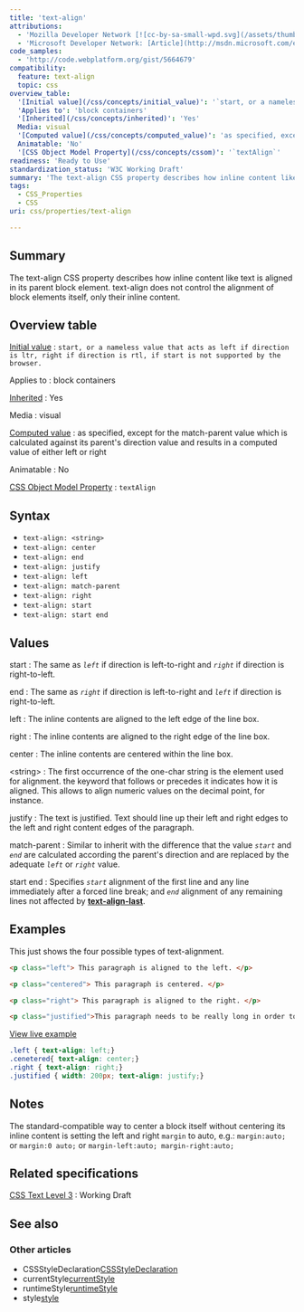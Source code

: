 ```yaml
---
title: 'text-align'
attributions:
  - 'Mozilla Developer Network [![cc-by-sa-small-wpd.svg](/assets/thumb/8/8c/cc-by-sa-small-wpd.svg/120px-cc-by-sa-small-wpd.svg.png)](http://creativecommons.org/licenses/by-sa/3.0/us/): [Article](https://developer.mozilla.org/en-US/docs/CSS/text-align)'
  - 'Microsoft Developer Network: [Article](http://msdn.microsoft.com/en-us/library/ie/ms531162(v=vs.85).aspx)'
code_samples:
  - 'http://code.webplatform.org/gist/5664679'
compatibility:
  feature: text-align
  topic: css
overview_table:
  '[Initial value](/css/concepts/initial_value)': '`start, or a nameless value that acts as left if direction is ltr, right if direction is rtl, if start is not supported by the browser.`'
  'Applies to': 'block containers'
  '[Inherited](/css/concepts/inherited)': 'Yes'
  Media: visual
  '[Computed value](/css/concepts/computed_value)': 'as specified, except for the match-parent value which is calculated against its parent''s direction value and results in a computed value of either left or right'
  Animatable: 'No'
  '[CSS Object Model Property](/css/concepts/cssom)': '`textAlign`'
readiness: 'Ready to Use'
standardization_status: 'W3C Working Draft'
summary: 'The text-align CSS property describes how inline content like text is aligned in its parent block element. text-align does not control the alignment of block elements itself, only their inline content.'
tags:
  - CSS_Properties
  - CSS
uri: css/properties/text-align

---
```

## Summary

The text-align CSS property describes how inline content like text is aligned in its parent block element. text-align does not control the alignment of block elements itself, only their inline content.

## Overview table

[Initial value](/css/concepts/initial_value)
:   `start, or a nameless value that acts as left if direction is ltr, right if direction is rtl, if start is not supported by the browser.`

Applies to
:   block containers

[Inherited](/css/concepts/inherited)
:   Yes

Media
:   visual

[Computed value](/css/concepts/computed_value)
:   as specified, except for the match-parent value which is calculated against its parent's direction value and results in a computed value of either left or right

Animatable
:   No

[CSS Object Model Property](/css/concepts/cssom)
:   `textAlign`

## Syntax

-   `text-align: <string>`
-   `text-align: center`
-   `text-align: end`
-   `text-align: justify`
-   `text-align: left`
-   `text-align: match-parent`
-   `text-align: right`
-   `text-align: start`
-   `text-align: start end`

## Values

start
:   The same as *`left`* if direction is left-to-right and *`right`* if direction is right-to-left.

end
:   The same as *`right`* if direction is left-to-right and *`left`* if direction is right-to-left.

left
:   The inline contents are aligned to the left edge of the line box.

right
:   The inline contents are aligned to the right edge of the line box.

center
:   The inline contents are centered within the line box.

\<string\>
:   The first occurrence of the one-char string is the element used for alignment. the keyword that follows or precedes it indicates how it is aligned. This allows to align numeric values on the decimal point, for instance.

justify
:   The text is justified. Text should line up their left and right edges to the left and right content edges of the paragraph.

match-parent
:   Similar to inherit with the difference that the value *`start`* and *`end`* are calculated according the parent's direction and are replaced by the adequate *`left`* or *`right`* value.

start end
:   Specifies *`start`* alignment of the first line and any line immediately after a forced line break; and *`end`* alignment of any remaining lines not affected by [**text-align-last**](/css/properties/text-align-last).

## Examples

This just shows the four possible types of text-alignment.

``` html
<p class="left"> This paragraph is aligned to the left. </p>

<p class="centered"> This paragraph is centered. </p>

<p class="right"> This paragraph is aligned to the right. </p>

<p class="justified">This paragraph needs to be really long in order to show how to justify text. It only works because we set a width for this paragraph though.</p>
```

[View live example](http://code.webplatform.org/gist/5664679)

``` css
.left { text-align: left;}
.cenetered{ text-align: center;}
.right { text-align: right;}
.justified { width: 200px; text-align: justify;}
```

## Notes

The standard-compatible way to center a block itself without centering its inline content is setting the left and right `margin` to auto, e.g.: `margin:auto;` or `margin:0 auto;` or `margin-left:auto; margin-right:auto;`

## Related specifications

[CSS Text Level 3](http://dev.w3.org/csswg/css3-text/#text-align)
:   Working Draft

## See also

### Other articles

-   CSSStyleDeclaration[CSSStyleDeclaration](/css/cssom/CSSStyleDeclaration/CSSStyleDeclaration)
-   currentStyle[currentStyle](/css/cssom/currentStyle)
-   runtimeStyle[runtimeStyle](/css/cssom/runtimeStyle)
-   style[style](/css/cssom/style)
